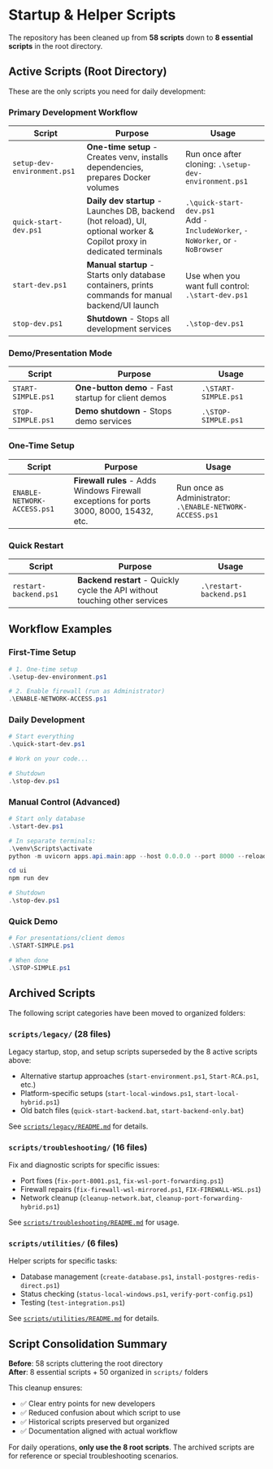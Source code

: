 # Startup & Helper Scripts

The repository has been cleaned up from **58 scripts** down to **8 essential scripts** in the root directory.

## Active Scripts (Root Directory)

These are the only scripts you need for daily development:

### Primary Development Workflow

| Script | Purpose | Usage |
|--------|---------|-------|
| `setup-dev-environment.ps1` | **One-time setup** - Creates venv, installs dependencies, prepares Docker volumes | Run once after cloning: `.\setup-dev-environment.ps1` |
| `quick-start-dev.ps1` | **Daily dev startup** - Launches DB, backend (hot reload), UI, optional worker & Copilot proxy in dedicated terminals | `.\quick-start-dev.ps1` <br> Add `-IncludeWorker`, `-NoWorker`, or `-NoBrowser` |
| `start-dev.ps1` | **Manual startup** - Starts only database containers, prints commands for manual backend/UI launch | Use when you want full control: `.\start-dev.ps1` |
| `stop-dev.ps1` | **Shutdown** - Stops all development services | `.\stop-dev.ps1` |

### Demo/Presentation Mode

| Script | Purpose | Usage |
|--------|---------|-------|
| `START-SIMPLE.ps1` | **One-button demo** - Fast startup for client demos | `.\START-SIMPLE.ps1` |
| `STOP-SIMPLE.ps1` | **Demo shutdown** - Stops demo services | `.\STOP-SIMPLE.ps1` |

### One-Time Setup

| Script | Purpose | Usage |
|--------|---------|-------|
| `ENABLE-NETWORK-ACCESS.ps1` | **Firewall rules** - Adds Windows Firewall exceptions for ports 3000, 8000, 15432, etc. | Run once as Administrator: `.\ENABLE-NETWORK-ACCESS.ps1` |

### Quick Restart

| Script | Purpose | Usage |
|--------|---------|-------|
| `restart-backend.ps1` | **Backend restart** - Quickly cycle the API without touching other services | `.\restart-backend.ps1` |

## Workflow Examples

### First-Time Setup
```powershell
# 1. One-time setup
.\setup-dev-environment.ps1

# 2. Enable firewall (run as Administrator)
.\ENABLE-NETWORK-ACCESS.ps1
```

### Daily Development
```powershell
# Start everything
.\quick-start-dev.ps1

# Work on your code...

# Shutdown
.\stop-dev.ps1
```

### Manual Control (Advanced)
```powershell
# Start only database
.\start-dev.ps1

# In separate terminals:
.\venv\Scripts\activate
python -m uvicorn apps.api.main:app --host 0.0.0.0 --port 8000 --reload

cd ui
npm run dev

# Shutdown
.\stop-dev.ps1
```

### Quick Demo
```powershell
# For presentations/client demos
.\START-SIMPLE.ps1

# When done
.\STOP-SIMPLE.ps1
```

## Archived Scripts

The following script categories have been moved to organized folders:

### `scripts/legacy/` (28 files)
Legacy startup, stop, and setup scripts superseded by the 8 active scripts above:
- Alternative startup approaches (`start-environment.ps1`, `Start-RCA.ps1`, etc.)
- Platform-specific setups (`start-local-windows.ps1`, `start-local-hybrid.ps1`)
- Old batch files (`quick-start-backend.bat`, `start-backend-only.bat`)

See [`scripts/legacy/README.md`](../../scripts/legacy/README.md) for details.

### `scripts/troubleshooting/` (16 files)
Fix and diagnostic scripts for specific issues:
- Port fixes (`fix-port-8001.ps1`, `fix-wsl-port-forwarding.ps1`)
- Firewall repairs (`fix-firewall-wsl-mirrored.ps1`, `FIX-FIREWALL-WSL.ps1`)
- Network cleanup (`cleanup-network.bat`, `cleanup-port-forwarding-hybrid.ps1`)

See [`scripts/troubleshooting/README.md`](../../scripts/troubleshooting/README.md) for usage.

### `scripts/utilities/` (6 files)
Helper scripts for specific tasks:
- Database management (`create-database.ps1`, `install-postgres-redis-direct.ps1`)
- Status checking (`status-local-windows.ps1`, `verify-port-config.ps1`)
- Testing (`test-integration.ps1`)

See [`scripts/utilities/README.md`](../../scripts/utilities/README.md) for details.

## Script Consolidation Summary

**Before**: 58 scripts cluttering the root directory  
**After**: 8 essential scripts + 50 organized in `scripts/` folders

This cleanup ensures:
- ✅ Clear entry points for new developers
- ✅ Reduced confusion about which script to use
- ✅ Historical scripts preserved but organized
- ✅ Documentation aligned with actual workflow

For daily operations, **only use the 8 root scripts**. The archived scripts are for reference or special troubleshooting scenarios.
